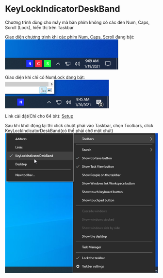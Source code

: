 # KeyLockIndicatorDeskBand
Chương trình dùng cho máy mà bàn phím không có các đèn Num, Caps, Scroll (Lock), hiển thị trên Taskbar

Giao diện chương trình khi các phím Num, Caps, Scroll đang bật:
![GUI](Out/Img/GUI.png?raw=true)

Giao diện khi chỉ có NumLock đang bật:
![GUI](Out/Img/OnlyNumLock.png?raw=true)

Link cài đặt(Chỉ cho 64 bit): [Setup](Out/Setup.msi?raw=true)

Sau khi khởi động lại thì click chuột phải vào Taskbar, chọn Toolbars, click KeyLockIndicatorDeskBand(có thể phải chờ một chút)
![GUI](Out/Img/ToShow.png?raw=true)

